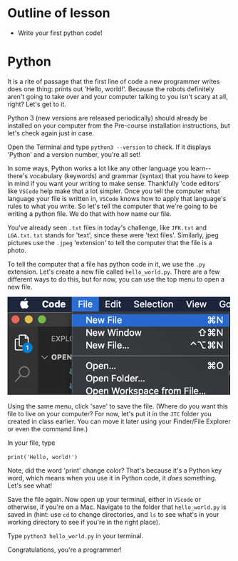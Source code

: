 # Outline of lesson

* Write your first python code!

# Python

It is a rite of passage that the first line of code a new programmer writes does one thing: prints out 'Hello, world!'. Because the robots definitely aren't going to take over and your computer talking to you isn't scary at all, right? Let's get to it.

Python 3 (new versions are released periodically) should already be installed on your computer from the Pre-course installation instructions, but let's check again just in case.

Open the Terminal and type `python3 --version` to check. If it displays 'Python' and a version number, you're all set!

In some ways, Python works a lot like any other language you learn-- there's vocabulary (keywords) and grammar (syntax) that you have to keep in mind if you want your writing to make sense. Thankfully 'code editors' like `VSCode` help make that a lot simpler. Once you tell the computer what language your file is written in, `VSCode` knows how to apply that language's rules to what you write. So let's tell the computer that we're going to be writing a python file. We do that with how name our file.

You've already seen `.txt` files in today's challenge, like `JFK.txt` and `LGA.txt`. `txt` stands for 'text', since these were 'text files'. Similarly, jpeg pictures use the `.jpeg` 'extension' to tell the computer that the file is a photo.

To tell the computer that a file has python code in it, we use the `.py` extension. Let's create a new file called `hello_world.py`. There are a few different ways to do this, but for now, you can use the top menu to open a new file.

<img src="images/new_file.png" width="500">

Using the same menu, click 'save' to save the file. (Where do you want this file to live on your computer? For now, let's put it in the `JTC` folder you created in class earlier. You can move it later using your Finder/File Explorer or even the command line.)

In your file, type

`print('Hello, world!')`

Note, did the word 'print' change color? That's because it's a Python key word, which means when you use it in Python code, it _does_ something. Let's see what!

Save the file again. Now open up your terminal, either in `VScode` or otherwise, if you're on a Mac. Navigate to the folder that `hello_world.py` is saved in (hint: use `cd` to change directories, and `ls` to see what's in your working directory to see if you're in the right place).

Type `python3 hello_world.py` in your terminal.

Congratulations, you're a programmer!
